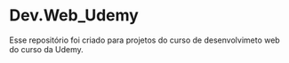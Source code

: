 # Dev.Web_Udemy
Esse repositório foi criado para projetos do curso de desenvolvimeto web do curso da Udemy.
